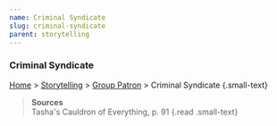 ```yaml
---
name: Criminal Syndicate
slug: criminal-syndicate
parent: storytelling
---
```

### Criminal Syndicate
[Home](dm-operations-center) > [Storytelling](storytelling) > [Group Patron](group-patron) > Criminal Syndicate {.small-text}

> **Sources** <br/>
> Tasha's Cauldron of Everything, p. 91
{.read .small-text}